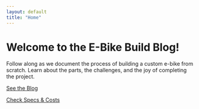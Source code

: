 ```yaml
---
layout: default
title: "Home"
---
```


# Welcome to the E-Bike Build Blog!

Follow along as we document the process of building a custom e-bike from scratch. Learn about the parts, the challenges, and the joy of completing the project.

[See the Blog](/blog/)

[Check Specs & Costs](/specs/)